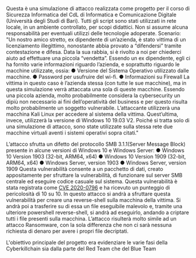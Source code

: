 Questa è una simulazione di attacco realizzata come progetto per il corso di Sicurezza Informatica del CdL di Informatica e Comunicazione Digitale (Università degli Studi di Bari). Tutti gli script sono stati utilizzati in rete locale, in un ambiente controllato, per scopi didattici. Non si assume alcuna responsabilità per eventuali utilizzi delle tecnologie adoperate.
Scenario:
"Un nostro amico stretto, ex dipendente di un’azienda, è stato vittima di un licenziamento illegittimo, nonostante abbia provato a “difendersi” tramite contestazione e difesa. Data la sua rabbia, si è rivolto a noi per chiederci aiuto ad effettuare una piccola “vendetta”.
Essendo un ex dipendente, egli ci ha fornito varie informazioni riguardo l’azienda, e soprattutto riguardo le macchine utilizzate, ossia:
● Versione del Sistema Operativo utilizzato dalle macchine.
● Password per usufruire del wi-fi.
● Informazioni su Firewall
La vittima in questo caso è l’azienda stessa (con tutte le sue macchine), ma in questa simulazione verrà attaccata una sola di queste macchine. Essendo una piccola azienda, molto probabilmente considera la cybersecurity un dipiù non
necessario ai fini dell’operatività del business e per questo risulta molto probabilmente un soggetto vulnerabile. L’attaccante utilizzerà una macchina Kali Linux per accedere al sistema della vittima. Quest’ultima, invece, utilizzerà la versione di Windows 10 19.03 V2. Poiché si tratta solo di una simulazione di attacco, sono state utilizzate sulla stessa rete due macchine virtuali aventi i sistemi operativi sopra citati."

L’attacco sfrutta un difetto del protocollo SMB 3.1.1(Server Message Block)
presente in alcune versioni di Windows 10 e Windows Server:
● Windows 10 Version 1903 (32-bit, ARM64, x64)
● Windows 10 Version 1909 (32-bit, ARM64, x64)
● Windows Server, version 1903
● Windows Server, version 1909
Questa vulnerabilità consente a un pacchetto di dati, creato appositamente per sfruttare la vulnerabilità, di funzionare sul server SMB centrale ed eseguire codice casuale sul sistema. Questa vulnerabilità è stata registrata come <a href="https://cve.mitre.org/cgi-bin/cvename.cgi?name=CVE-2020-0796">CVE 2020-0796</a> e ha ricevuto un punteggio di pericolosità di 10 su 10.
In questo attacco si andrà a sfruttare questa vulnerabilità per creare una reverse-shell sulla macchina della vittima. Si andrà poi a trasferire su di essa un file eseguibile malevolo e, tramite una ulteriore powershell reverse-shell, si andrà ad eseguirlo, andando a criptare tutti i file presenti sulla macchina.
L’attacco risulterà molto simile ad un attacco Ransomware, con la sola differenza che non ci sarà nessuna richiesta di denaro per avere i propri file decriptati.

L'obiettivo principale del progetto era evidenziare le varie fasi della Cyberkillchain sia dalla parte del Red Team che del Blue Team
